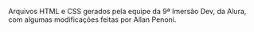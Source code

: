 Arquivos HTML e CSS gerados pela equipe da 9ª Imersão Dev, da Alura, com algumas modificações feitas por Allan Penoni.
